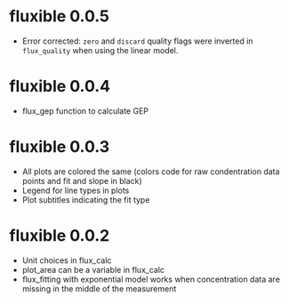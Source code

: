 # fluxible 0.0.5

* Error corrected: `zero` and `discard` quality flags were inverted in `flux_quality` when using the linear model.

# fluxible 0.0.4

* flux_gep function to calculate GEP

# fluxible 0.0.3

* All plots are colored the same (colors code for raw condentration data points and fit and slope in black)
* Legend for line types in plots
* Plot subtitles indicating the fit type

# fluxible 0.0.2

* Unit choices in flux_calc
* plot_area can be a variable in flux_calc
* flux_fitting with exponential model works when concentration data are missing in the middle of the measurement